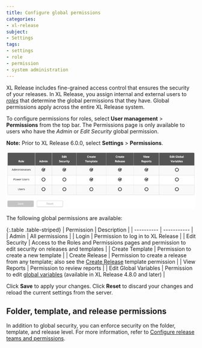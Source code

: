 ```yaml
---
title: Configure global permissions
categories:
- xl-release
subject:
- Settings
tags:
- settings
- role
- permission
- system administration
---
```


XL Release includes fine-grained access control that ensures the security of your releases. In XL Release, you assign internal and external users to [*roles*](/xl-release/how-to/configure-roles.html) that determine the global permissions that they have. Global permissions apply across the entire XL Release system.

To configure permissions for roles, select **User management** > **Permissions** from the top bar. The Permissions page is only available to users who have the *Admin* or *Edit Security* global permission.

**Note:** Prior to XL Release 6.0.0, select **Settings** > **Permissions**.

![Permissions](../images/global-permissions.png)

The following global permissions are available:

{:.table .table-striped}
| Permission | Description |
| ---------- | ----------- |
| Admin | All permissions |
| Login | Permission to log in to XL Release  |
| Edit Security | Access to the Roles and Permissions pages and permission to edit security on releases and templates |
| Create Template | Permission to create a new template |
| Create Release | Permission to create a release from any template; also see the [Create Release](/xl-release/how-to/create-a-release-template.html#template-permissions) template permission |
| View Reports | Permission to review reports |
| Edit Global Variables | Permission to edit [global variables](/xl-release/how-to/configure-global-variables.html) (available in XL Release 4.8.0 and later) |

Click **Save** to apply your changes. Click **Reset** to discard your changes and reload the current settings from the server.

## Folder, template, and release permissions

In addition to global security, you can enforce security on the folder, template, and release level. For more information, refer to [Configure release teams and permissions](/xl-release/how-to/configure-release-teams-and-permissions.html).
